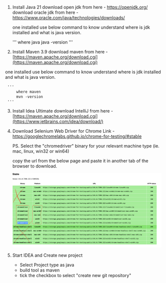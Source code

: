 1. Install Java 21
     download open jdk from here - https://openjdk.org/
     download oracle jdk from here - https://www.oracle.com/java/technologies/downloads/

     one installed use below command to know understand where is jdk installed and what is java version.

     '''
         where java
         java -version
     '''
     
2. Install Maven 3.9
   download maven from here - [https://maven.apache.org/download.cgi](https://maven.apache.org/download.cgi)

  one installed use below command to know understand where is jdk installed and what is java version.

     '''
         where maven
         mvn -version
     '''

3. Install Idea Ultimate
   download IntelliJ from here - [https://maven.apache.org/download.cgi](https://www.jetbrains.com/idea/download/)


4. Download Selenium Web Driver for Chrome
   Link - https://googlechromelabs.github.io/chrome-for-testing/#stable

   PS. Select the "chromedriver" binary for your relevant machine type (ie. mac, linux, win32 or win64)

   copy the url from the below page and paste it in another tab of the browser to download. 

   ![selecting chrome driver](chromedriver.png "example")

6. Start IDEA and Create new project
   - Select Project type as java
   - build tool as maven
   - tick the checkbox to select "create new git repository"
  
  

